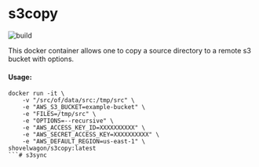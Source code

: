 # s3copy
![build](https://github.com/shovelwagon/s3copy/actions/workflows/build.yml/badge.svg) 


This docker container allows one to copy a source directory to a remote s3 bucket with options.

#### Usage:
```
docker run -it \
    -v "/src/of/data/src:/tmp/src" \
    -e "AWS_S3_BUCKET=example-bucket" \
    -e "FILES=/tmp/src" \
    -e "OPTIONS=--recursive" \
    -e "AWS_ACCESS_KEY_ID=XXXXXXXXXX" \
    -e "AWS_SECRET_ACCESS_KEY=XXXXXXXXXX" \
    -e "AWS_DEFAULT_REGION=us-east-1" \
shovelwagon/s3copy:latest
```# s3sync
